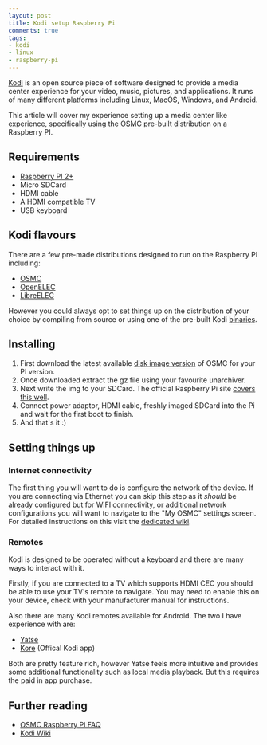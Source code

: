 ```yaml
---
layout: post
title: Kodi setup Raspberry Pi
comments: true
tags:
- kodi
- linux
- raspberry-pi
---
```


[Kodi][0] is an open source piece of software designed to provide a media center experience for your video, music, pictures, and applications. It runs of many different platforms including Linux, MacOS, Windows, and Android.

This article will cover my experience setting up a media center like experience, specifically using the [OSMC][1] pre-built distribution on a Raspberry PI.

## Requirements

- [Raspberry PI 2+][13]
- Micro SDCard
- HDMI cable
- A HDMI compatible TV
- USB keyboard

## Kodi flavours

There are a few pre-made distributions designed to run on the Raspberry PI including:

- [OSMC][1]
- [OpenELEC][2]
- [LibreELEC][3]

However you could always opt to set things up on the distribution of your choice by compiling from source or using one of the pre-built Kodi [binaries][11].

## Installing

1. First download the latest available [disk image version][5] of OSMC for your PI version.
2. Once downloaded extract the gz file using your favourite unarchiver.
3. Next write the img to your SDCard. The official Raspberry Pi site [covers this well][6].
4. Connect power adaptor, HDMI cable, freshly imaged SDCard into the Pi and wait for the first boot to finish.
5. And that's it :)

## Setting things up

### Internet connectivity

The first thing you will want to do is configure the network of the device. If you are connecting via Ethernet you can skip this step as it _should_ be already configured but for WiFI connectivity, or additional network configurations you will want to navigate to the "My OSMC" settings screen. For detailed instructions on this visit the [dedicated wiki][7].

### Remotes

Kodi is designed to be operated without a keyboard and there are many ways to interact with it.

Firstly, if you are connected to a TV which supports HDMI CEC you should be able to use your TV's remote to navigate. You may need to enable this on your device, check with your manufacturer manual for instructions.

Also there are many Kodi remotes available for Android. The two I have experience with are:

- [Yatse][8]
- [Kore][9] (Offical Kodi app)

Both are pretty feature rich, however Yatse feels more intuitive and provides some additional functionality such as local media playback. But this requires the paid in app purchase.

## Further reading

- [OSMC Raspberry Pi FAQ][4]
- [Kodi Wiki][12]

[0]: https://kodi.tv/
[1]: https://osmc.tv/
[2]: https://openelec.tv/
[3]: https://libreelec.tv/
[4]: https://osmc.tv/wiki/raspberry-pi/frequently-asked-questions/
[5]: https://osmc.tv/download/
[6]: https://www.raspberrypi.org/documentation/installation/installing-images/
[7]: https://osmc.tv/wiki/general/setting-up-your-network-connection/
[8]: https://play.google.com/store/apps/details?id=org.leetzone.android.yatsewidgetfree
[9]: https://play.google.com/store/apps/details?id=org.xbmc.kore
[10]: https://en.wikipedia.org/wiki/Consumer_Electronics_Control
[11]: https://kodi.tv/download/
[12]: https://kodi.wiki/
[13]: https://affiliate.malachisoord.com/t/c373281f-2a9e-42af-bc1e-db0f01ae12b1
